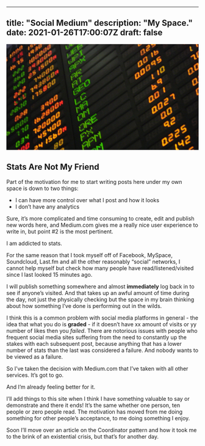 
---
title: "Social Medium"
description: "My Space."
date: 2021-01-26T17:00:07Z
draft: false
---


![Stock Exchange board showing codes and values](/images/stock-market.png#center "Likes are currently trending 0.5 percentage points over hearts this quarter")

## Stats Are Not My Friend

Part of the motivation for me to start writing posts here under my own space is down to two things:

- I can have more control over what I post and how it looks
- I don’t have any analytics

Sure, it’s more complicated and time consuming to create, edit and publish new words here, and Medium.com gives me a really nice user experience to write in, but point #2 is the most pertinent.

I am addicted to stats.

For the same reason that I took myself off of Facebook, MySpace, Soundcloud, Last.fm and all the other reasonably “social” networks, I cannot help myself but check how many people have read/listened/visited since I last looked 15 minutes ago.

I will publish something somewhere and almost **immediately** log back in to see if anyone’s visited. And that takes up an awful amount of time during the day, not just the physically checking but the space in my brain thinking about how something I’ve done is performing out in the wilds.

I think this is a common problem with social media platforms in general - the idea that what you do is **graded** - if it doesn’t have xx amount of visits or yy number of likes then you _failed_. There are notorious issues with people who frequent social media sites suffering from the need to constantly up the stakes with each subsequent post, because anything that has a lower number of stats than the last was considered a failure. And nobody wants to be viewed as a failure.

So I’ve taken the decision with Medium.com that I’ve taken with all other services. It’s got to go.

And I’m already feeling better for it.

I’ll add things to this site when I think I have something valuable to say or demonstrate and there it ends! It’s the same whether one person, ten people or zero people read. The motivation has moved from me doing something for other people’s acceptance, to me doing something I enjoy.

Soon I’ll move over an article on the Coordinator pattern and how it took me to the brink of an existential crisis, but that’s for another day.